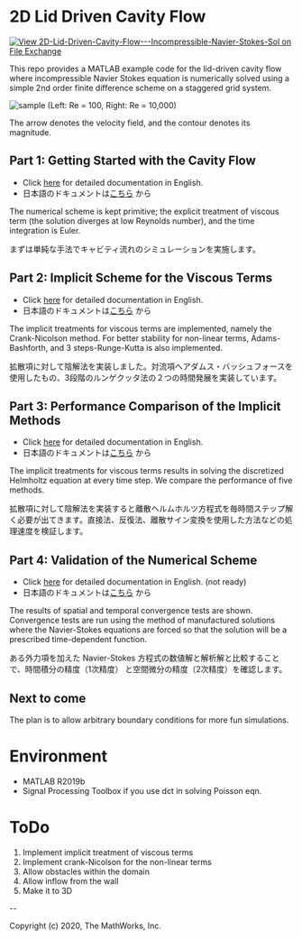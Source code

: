 # 2D Lid Driven Cavity Flow
[![View 2D-Lid-Driven-Cavity-Flow---Incompressible-Navier-Stokes-Sol on File Exchange](https://www.mathworks.com/matlabcentral/images/matlab-file-exchange.svg)](https://www.mathworks.com/matlabcentral/fileexchange/74483-2d-lid-driven-cavity-flow-incompressible-navier-stokes-sol)

This repo provides a MATLAB example code for the lid-driven cavity flow where incompressible 
Navier Stokes equation is numerically solved using a simple 2nd order finite difference scheme on a staggered grid system.

![sample](./gif/animation_sample1e2and1e4.gif)
(Left: Re = 100, Right: Re = 10,000)

The arrow denotes the velocity field, and the contour denotes its magnitude.

## Part 1: Getting Started with the Cavity Flow

- Click [here](./docs_part1/vanilaCavityFlow_EN.md) for detailed documentation in English.
- 日本語のドキュメントは[こちら](./docs_part1/vanilaCavityFlow_JP.md) から

The numerical scheme is kept primitive; the explicit treatment of viscous term (the solution diverges at low Reynolds number), and the time integration is Euler.

まずは単純な手法でキャビティ流れのシミュレーションを実施します。

## Part 2: Implicit Scheme for the Viscous Terms

- Click [here](./docs_part2/vanilaCavityFlowImplicit_EN.md) for detailed documentation in English.
- 日本語のドキュメントは[こちら](./docs_part2/vanilaCavityFlowImplicit_JP.md) から

The implicit treatments for viscous terms are implemented, namely the Crank-Nicolson method. For better stability for non-linear terms, Adams-Bashforth, and 3 steps-Runge-Kutta is also implemented. 

拡散項に対して陰解法を実装しました。対流項へアダムス・バッシュフォースを使用したもの、3段階のルンゲクッタ法の２つの時間発展を実装しています。

## Part 3: Performance Comparison of the Implicit Methods

- Click [here](./docs_part3/vanilaCavityFlowHelmholtzSolver_EN.md) for detailed documentation in English.
- 日本語のドキュメントは[こちら](./docs_part3/vanilaCavityFlowHelmholtzSolver_JP.md) から

The implicit treatments for viscous terms results in solving the discretized Helmholtz equation at every time step. We compare the performance of five methods.

拡散項に対して陰解法を実装すると離散ヘルムホルツ方程式を毎時間ステップ解く必要が出てきます。直接法、反復法、離散サイン変換を使用した方法などの処理速度を検証します。


## Part 4: Validation of the Numerical Scheme

- Click [here](./docs_part4/NSSolverValidation_EN.md) for detailed documentation in English. (not ready)
- 日本語のドキュメントは[こちら](./docs_part4/NSSolverValidation_JP.md) から

The results of spatial and temporal convergence tests are shown. Convergence tests are run using the method of manufactured solutions where the Navier-Stokes equations are forced so that
the solution will be a prescribed time-dependent function.

ある外力項を加えた Navier-Stokes 方程式の数値解と解析解と比較することで、時間積分の精度（1次精度） と空間微分の精度（2次精度）を確認します。


## Next to come

The plan is to allow arbitrary boundary conditions for more fun simulations.




# Environment

- MATLAB R2019b
- Signal Processing Toolbox if you use dct in solving Poisson eqn.

# ToDo

1. Implement implicit treatment of viscous terms
2. Implement crank-Nicolson for the non-linear terms
3. Allow obstacles within the domain
4. Allow inflow from the wall
5. Make it to 3D

--

Copyright (c) 2020, The MathWorks, Inc.
